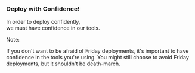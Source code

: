 ### Deploy with Confidence!

In order to deploy confidently,<br>we must have confidence in our tools.

Note:

If you don't want to be afraid of Friday deployments, it's important to have confidence in the tools you're using. You might still choose to avoid Friday deployments, but it shouldn't be death-march.
